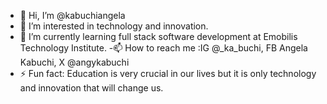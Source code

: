 - 👋 Hi, I’m @kabuchiangela
- 👀 I’m interested in technology and innovation.
- 🌱 I’m currently learning full stack software development at Emobilis Technology Institute.
-📫 How to reach me :IG @_ka_buchi, FB Angela Kabuchi, X @angykabuchi
- ⚡ Fun fact: Education is very crucial in our lives but it is only technology and innovation that will change us.

<!---
kabuchiangela/kabuchiangela is a ✨ special ✨ repository because its `README.md` (this file) appears on your GitHub profile.
You can click the Preview link to take a look at your changes.
--->

